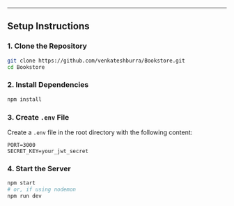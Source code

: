 ---

## Setup Instructions

### 1. Clone the Repository

```bash
git clone https://github.com/venkateshburra/Bookstore.git
cd Bookstore
```

### 2. Install Dependencies

```bash
npm install
```

### 3. Create `.env` File

Create a `.env` file in the root directory with the following content:

```
PORT=3000
SECRET_KEY=your_jwt_secret
```

### 4. Start the Server

```bash
npm start
# or, if using nodemon
npm run dev
```
